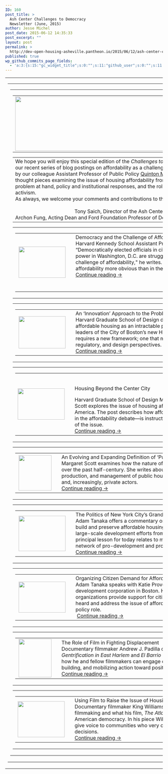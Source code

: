 ```yaml
---
ID: 160
post_title: >
  Ash Center Challenges to Democracy
  Newsletter (June, 2015)
author: Jesse Michel
post_date: 2015-06-12 14:35:33
post_excerpt: ""
layout: post
permalink: >
  http://dev-open-housing-asheville.pantheon.io/2015/06/12/ash-center-challenges-to-democracy-newsletter-june-2015/
published: true
wp_github_commits_page_fields:
  - 'a:3:{s:15:"gc_widget_title";s:0:"";s:11:"github_user";s:0:"";s:11:"github_repo";s:0:"";}'
---
```

<table border="0" width="100%" cellspacing="0" cellpadding="0">
<tbody class="">
<tr class="">
<td class="" align="center">
<table border="0" width="600" cellspacing="0" cellpadding="0">
<tbody class="">
<tr class="">
<td class="" align="left">
<table width="100%" cellspacing="0" cellpadding="0">
<tbody class="">
<tr class="">
<td class="" align="left">
<table width="100%" cellspacing="0" cellpadding="0">
<tbody class="">
<tr class="">
<td class="" align="left">
<div class=""><img id="6E69B774-2726-456E-A2EB-A5D70D2630AD" class="" src="https://s3.amazonaws.com/cdn.freshdesk.com/data/helpdesk/attachments/production/1024299308/original/logoscombinedwnewsletter_3.png?1434117826" alt="" width="825" height="174" /></div></td>
</tr>
</tbody>
</table>
<table width="100%" cellspacing="0" cellpadding="20">
<tbody class="">
<tr class="">
<td class="" align="left">
<div class="">
<div class="">
<div class="">We hope you will enjoy this special edition of the <i class="">Challenges to Democracy</i> newsletter in which we highlight our recent series of blog postings on affordability as a challenge to the health of American democracy. Edited by our colleague Assistant Professor of Public Policy <a class="" href="http://t.ymlp228.net/usebuavaeswqwapauubafaumjuu/click.php">Quinton Mayne</a>, the series includes commentaries and thought pieces examining the issue of housing affordability from a variety of angles. Themes include the problem at hand, policy and institutional responses, and the role of nonprofits and filmmakers in community activism.</div>
<div class=""></div>
</div>
<div class="">
<div class="">As always, we welcome your comments and contributions to the series and to our newsletter and blog.</div>
</div>
<div class=""></div>
<div class="" align="right">Sincerely,</div>
<div class="" align="right">Tony Saich, Director of the Ash Center and Daewoo Professor of International Affairs</div>
</div>
<div class="">Archon Fung, Acting Dean and Ford Foundation Professor of Democracy and Citizenship<i class=""><br class="" /></i></div></td>
</tr>
</tbody>
</table>
<table width="100%" cellspacing="0" cellpadding="0">
<tbody class="">
<tr class="">
<td class="" align="left">
<table border="0" cellspacing="0" cellpadding="0">
<tbody class="">
<tr class="">
<td class="">
<div class=""></div>
<div class=""><img id="57EF286D-884D-4D65-A064-61AB71B24348" class="" src="https://s3.amazonaws.com/cdn.freshdesk.com/data/helpdesk/attachments/production/1024299313/original/bullhorn_1.jpg?1434117828" alt="" width="150" height="100" align="right" /></div></td>
<td class="" align="left"></td>
<td class="" align="left">
<div class=""></div>
<div class="">
<div class=""><span class=""><span class="">Democracy and the Challenge of Affordability: The Case of Housing</span></span></div>
<div class="">Harvard Kennedy School Assistant Professor Quinton Mayne kicks off the series. “Democratically elected officials in city halls, state capitols, and the corridors of power in Washington, D.C. are struggling to systematically respond to the challenge of affordability," he writes. “Nowhere is the democratic challenge of affordability more obvious than in the case of housing.” <br class="" /><a class="" href="http://t.ymlp228.net/usebeataeswqwarauubaiaumjuu/click.php" target="_blank">Continue reading →</a></div>
<br class="" /><span class=""><span class=""> </span></span>

</div></td>
</tr>
</tbody>
</table>
</td>
</tr>
</tbody>
</table>
<table width="100%" cellspacing="0" cellpadding="0">
<tbody class="">
<tr class="">
<td class="" align="left">
<table border="0" cellspacing="0" cellpadding="0">
<tbody class="">
<tr class="">
<td class="">
<div class=""></div>
<div class=""><img id="A04AACB2-8DB8-41CE-8E32-B65D518B1338" class="" src="https://s3.amazonaws.com/cdn.freshdesk.com/data/helpdesk/attachments/production/1024299316/original/lightbulbs_1.jpg?1434117830" alt="" width="150" height="103" align="right" /></div></td>
<td class="" align="left"></td>
<td class="" align="left">
<div class=""></div>
<div class=""><span class=""><span class="">An ‘Innovation’ Approach to the Problem of Housing in Boston</span></span></div>
<div class="">Harvard Graduate School of Design doctoral candidate Adam Tanaka looks at affordable housing as an intractable political challenge. He interviews three leaders of the City of Boston’s new Housing Innovation Lab, who note that housing requires a new framework; one that moves beyond traditional technical, financial, regulatory, and design perspectives.<br class="" /><a class="" href="http://t.ymlp228.net/usebmaoaeswqwaxauubaoaumjuu/click.php">Continue reading →</a></div>
<div class=""></div></td>
</tr>
</tbody>
</table>
</td>
</tr>
</tbody>
</table>
<table width="100%" cellspacing="0" cellpadding="0">
<tbody class="">
<tr class="">
<td class="" align="left">
<table border="0" cellspacing="0" cellpadding="0">
<tbody class="">
<tr class="">
<td class="">
<div class=""></div>
<div class=""><img id="1B5CEC96-12E6-4973-BAB9-C8C8B43D245D" class="" src="https://s3.amazonaws.com/cdn.freshdesk.com/data/helpdesk/attachments/production/1024299322/original/suburbs_1.jpg?1434117831" alt="" width="150" height="100" /></div></td>
<td class="" align="left"></td>
<td class="" align="left">&nbsp;
<div class="">

<span class=""><span class="">Housing Beyond the Center City</span></span>
<div class="">Harvard Graduate School of Design Master in Urban Planning candidate Margaret Scott explores the issue of housing affordability through the lens of suburban America. The post describes how affordable housing in the suburbs—a blind spot in the affordability debate—is instructive for understanding the political dimensions of the issue.<br class="" /><a class="" href="http://t.ymlp228.net/usebjakaeswqwaaauubavaumjuu/click.php">Continue reading →</a></div>
</div>
<div class=""></div></td>
</tr>
</tbody>
</table>
</td>
</tr>
</tbody>
</table>
<table width="100%" cellspacing="0" cellpadding="0">
<tbody class="">
<tr class="">
<td class="" align="left">
<table border="0" cellspacing="0" cellpadding="0">
<tbody class="">
<tr class="">
<td class="" align="left">
<div class=""></div>
<div class=""><img id="0D2EB2CC-BCD0-4083-8358-51190848988A" class="" src="https://s3.amazonaws.com/cdn.freshdesk.com/data/helpdesk/attachments/production/1024299334/original/cabrini_1.jpg?1434117833" alt="" width="105" height="113" align="right" /></div>
<div class=""></div></td>
<td class="" align="left"></td>
<td class="" align="left">
<div class=""></div>
<div class="">
<div class=""><span class=""><span class="">An Evolving and Expanding Definition of ‘Public’ Housing</span></span></div>
<div class="">Margaret Scott examines how the nature of public housing as an institution has evolved over the past half-century. She writes about important changes in the funding, production, and management of public housing involving multiple scales of government and, increasingly, private actors. <br class="" /><a class="" href="http://t.ymlp228.net/usebbakaeswqwagauubazaumjuu/click.php">Continue reading →</a></div>
<div class=""></div>
</div></td>
</tr>
</tbody>
</table>
</td>
</tr>
</tbody>
</table>
<table width="100%" cellspacing="0" cellpadding="0">
<tbody class="">
<tr class="">
<td class="" align="left">
<table border="0" cellspacing="0" cellpadding="0">
<tbody class="">
<tr class="">
<td class="" align="left">
<div class=""></div>
<div class=""><img id="CB63D864-E7D6-4C11-92FB-FCDB94FC18DB" class="" src="https://s3.amazonaws.com/cdn.freshdesk.com/data/helpdesk/attachments/production/1024299337/original/StarrettCity_1.png?1434117835" alt="" width="150" height="113" align="right" /></div>
<div class=""></div></td>
<td class="" align="left"></td>
<td class="" align="left">
<div class="">
<div class=""></div>
<span class=""><span class="">The Politics of New York City’s Grand Vision</span></span>
<div class="">Adam Tanaka offers a commentary on Mayor Bill de Blasio’s ambitious plans to build and preserve affordable housing in New York City. Tanaka looks back to large-scale development efforts from the post-war era and finds that their principal lesson for today relates to mayoral leadership bringing together a network of pro-development and progressive actors and institutions. <br class="" /><a class="" href="http://t.ymlp228.net/usebhafaeswqwanauubaxaumjuu/click.php">Continue reading →</a></div>
<div class=""></div>
</div></td>
</tr>
</tbody>
</table>
</td>
</tr>
</tbody>
</table>
<table width="100%" cellspacing="0" cellpadding="0">
<tbody class="">
<tr class="">
<td class="" align="left">
<table border="0" cellspacing="0" cellpadding="0">
<tbody class="">
<tr class="">
<td class="" align="left">
<div class=""></div>
<div class=""><img id="077BC67A-1BD1-447D-BD0F-322822AF59D2" class="" src="https://s3.amazonaws.com/cdn.freshdesk.com/data/helpdesk/attachments/production/1024299340/original/urbanedge4_2.jpg?1434117837" alt="" width="150" height="99" align="right" /></div>
<div class=""></div></td>
<td class="" align="left"></td>
<td class="" align="left">
<div class="">
<div class=""></div>
<span class=""><span class="">Organizing Citizen Demand for Affordable Housing</span></span>
<div class="">Adam Tanaka speaks with Katie Provencher of Urban Edge, a community development corporation in Boston. His interview underscores how intermediary organizations provide support for citizens to come together to make their voices heard and address the issue of affordable housing—playing a crucial political and policy role.</div>
<div class=""> <a class="" href="http://t.ymlp228.net/usebwaaaeswqwanauubacaumjuu/click.php">Continue reading →</a></div>
<div class=""></div>
</div></td>
</tr>
</tbody>
</table>
</td>
</tr>
</tbody>
</table>
<table style="font-family: inherit; font-size: inherit; line-height: 1.5;" width="100%" cellspacing="0" cellpadding="0">
<tbody class="">
<tr class="">
<td class="" align="left">
<table border="0" cellspacing="0" cellpadding="0">
<tbody class="">
<tr class="">
<td class="" align="left">
<div class=""></div>
<div class=""><img id="6173D6B3-291B-4A3C-84B9-CF4BB129EB71" class="" src="https://s3.amazonaws.com/cdn.freshdesk.com/data/helpdesk/attachments/production/1024299346/original/elbarrio2_2.jpg?1434117841" alt="" width="105" height="123" align="right" /></div></td>
<td class="" align="left"></td>
<td class="" align="left">
<div class=""></div>
<div class=""><span class=""><span class="">The Role of Film in Fighting Displacement</span></span></div>
<div class="">
<div class="">Documentary filmmaker Andrew J. Padilla discusses his films <i class="">El Barrio Tours: Gentrification in East Harlem</i> and <i class="">El Barrio Tours: Gentrification USA</i>. Padilla reflects on how he and fellow filmmakers can engage communities in political awakening, coalition building, and mobilizing action toward positive change.</div>
<div class=""><a class="" href="http://t.ymlp228.net/usebyataeswqwafauubataumjuu/click.php">Continue reading →</a></div>
</div></td>
</tr>
</tbody>
</table>
</td>
</tr>
</tbody>
</table>
<table width="100%" cellspacing="0" cellpadding="0">
<tbody class="">
<tr class="">
<td class="" align="left">
<table border="0" cellspacing="0" cellpadding="0">
<tbody class="">
<tr class="">
<td class="" align="left">
<div class=""></div>
<div class=""><img id="06C42886-7EE5-4349-87C1-0386BC5709C0" class="" src="https://s3.amazonaws.com/cdn.freshdesk.com/data/helpdesk/attachments/production/1024299343/original/king3_3.jpg?1434117839" alt="" width="150" height="115" /></div></td>
<td class="" align="left"></td>
<td class="" align="left">
<div class="">
<div class="">
<div class=""></div>
<div class=""><span class=""><span class="">Using Film to Raise the Issue of Housing Affordability</span></span></div>
<div class="">Documentary filmmaker King Williams shares the issues that motivate his filmmaking and what his film, <i class="">The Atlanta Way</i>, can tell us about the health of American democracy. In his piece Williams describes his efforts as a filmmaker to give voice to communities who very often are the voiceless objects of urban policy decisions. <br class="" /><a class="" href="http://t.ymlp228.net/usebqalaeswqwaiauubafaumjuu/click.php">Continue reading →</a></div>
</div>
<div class=""></div>
</div></td>
</tr>
</tbody>
</table>
</td>
</tr>
</tbody>
</table>
</td>
</tr>
</tbody>
</table>
</td>
</tr>
</tbody>
</table>
</td>
</tr>
</tbody>
</table>